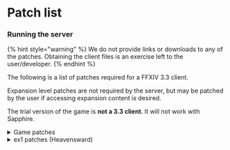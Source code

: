 # Patch list

### Running the server

{% hint style="warning" %}
We do not provide links or downloads to any of the patches. Obtaining the client files is an exercise left to the user/developer.
{% endhint %}

The following is a list of patches required for a FFXIV 3.3 client.

Expansion level patches are not required by the server, but may be patched by the user if accessing expansion content is desired.

The trial version of the game is **not a 3.3 client**. It will not work with Sapphire.

<details>

<summary>Game patches</summary>

<pre><code>2013.06.29.0000.0000
2013.06.29.0001.0000
2013.06.29.0002.0000
2013.06.29.0003.0000
2013.06.29.0004.0000
2013.08.09.0000.0000
2013.08.09.0001.0000
2013.11.26.0000.0002
2013.12.05.0000.0000
2013.12.05.0001.0000
2014.03.06.0000.0002
2014.05.12.0000.0002
2014.05.27.0000.0000
2014.06.21.0000.0001
2014.06.25.0000.0000
2014.06.25.0001.0000
2014.10.03.0000.0002
2014.10.17.0000.0000
2014.10.17.0001.0000
2015.02.10.0000.0001
2015.05.20.0000.0002
2015.05.26.0000.0000
2015.05.26.0001.0000
2015.05.26.0002.0000
2015.07.25.0000.0002
2015.10.27.0000.0001
2015.11.14.0000.0001
2015.11.28.0000.0001
2016.02.08.0000.0001
2016.03.16.0000.0001
2016.03.25.0000.0001
2016.05.21.0000.0001
<strong>2016.07.05.0000.0001
</strong></code></pre>

</details>

<details>

<summary>ex1 patches (Heavensward)</summary>

```
2015.03.16.0000.0000
2015.05.26.0000.0000
2015.05.26.0001.0000
2015.07.03.0000.0002
2015.08.20.0000.0001
2015.10.27.0000.0000
2016.02.08.0000.0001
2016.05.21.0000.0001
```

</details>

